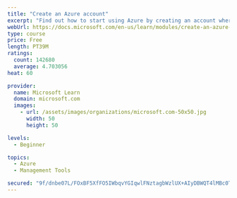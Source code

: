 ```yaml
---
title: "Create an Azure account"
excerpt: "Find out how to start using Azure by creating an account where you’ll see services and personal settings for identity, billing, and preferences."
webUrl: https://docs.microsoft.com/en-us/learn/modules/create-an-azure-account/
type: course
price: Free
length: PT39M
ratings:
  count: 142680
  average: 4.703056
heat: 60

provider:
  name: Microsoft Learn
  domain: microsoft.com
  images:
    - url: /assets/images/organizations/microsoft.com-50x50.jpg
      width: 50
      height: 50

levels:
  - Beginner

topics:
  - Azure
  - Management Tools

secured: "9f/dnbe07L/FOxBF5XfFO5IWbqvYGIqwlFNztagbWzlUX+AIyDBWQT4lMBc0TAYHSS0cxGn8DfaT7FLNJJT6pKDNFrWe2Rfx75oZZbHh3pgYA/2Zf7whgqELUnmv363UBwhvvN2+dJiZTzN0MNAuQivETusrKNKzSQ/pvQM9HcgmqJ5/v8VrNQl8JpogH1SQm3cLcotqRy2iMRYSqdTjVLzX60XcIxwpK00DCSp3+lht5NhfQMrDeuXm/ztWvxssbzUEoKIQv2oZseGdOzyGY8sxqLG0Lw23oed6NEgJNgml8468uWbSSEoD/QtBgAihy0FougoqtLadOaEEmqCWVvWDJrFoWeZSwlArczxwD0d5NsNmgrP2uxk/KsqXoQz5GSg+nWnPiX3vFarb4Pff9cYwN1oHASL/2wgWnz8f+AB56w3HQjIHUiXKjBcLIYmJ;4OzGN458iTfP5VIVtCkvpg=="
---
```


